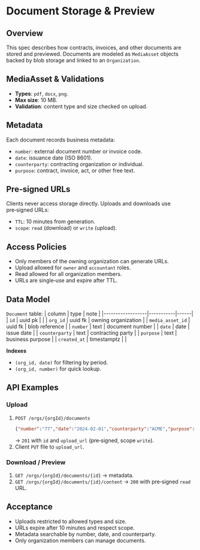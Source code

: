 # Document Storage & Preview

## Overview
This spec describes how contracts, invoices, and other documents are stored and previewed.
Documents are modeled as `MediaAsset` objects backed by blob storage and linked to an
`Organization`.

## MediaAsset & Validations
- **Types**: `pdf`, `docx`, `png`.
- **Max size**: 10 MB.
- **Validation**: content type and size checked on upload.

## Metadata
Each document records business metadata:
- `number`: external document number or invoice code.
- `date`: issuance date (ISO 8601).
- `counterparty`: contracting organization or individual.
- `purpose`: contract, invoice, act, or other free text.

## Pre‑signed URLs
Clients never access storage directly. Uploads and downloads use pre‑signed URLs:
- `TTL`: 10 minutes from generation.
- `scope`: `read` (download) or `write` (upload).

## Access Policies
- Only members of the owning organization can generate URLs.
- Upload allowed for `owner` and `accountant` roles.
- Read allowed for all organization members.
- URLs are single‑use and expire after TTL.

## Data Model
`Document` table:
| column           | type      | note |
|------------------|-----------|------|
| `id`             | uuid pk   |      |
| `org_id`         | uuid fk   | owning organization |
| `media_asset_id` | uuid fk   | blob reference |
| `number`         | text      | document number |
| `date`           | date      | issue date |
| `counterparty`   | text      | contracting party |
| `purpose`        | text      | business purpose |
| `created_at`     | timestamptz | |

**Indexes**
- `(org_id, date)` for filtering by period.
- `(org_id, number)` for quick lookup.

## API Examples
### Upload
1. `POST /orgs/{orgId}/documents`
   ```json
   {"number":"77","date":"2024-02-01","counterparty":"ACME","purpose":"contract","ext":"pdf"}
   ```
   → `201` with `id` and `upload_url` (pre‑signed, scope `write`).
2. Client `PUT` file to `upload_url`.

### Download / Preview
1. `GET /orgs/{orgId}/documents/{id}` → metadata.
2. `GET /orgs/{orgId}/documents/{id}/content` → `200` with pre‑signed `read` URL.

## Acceptance
- Uploads restricted to allowed types and size.
- URLs expire after 10 minutes and respect scope.
- Metadata searchable by number, date, and counterparty.
- Only organization members can manage documents.
